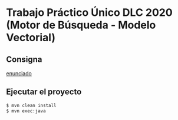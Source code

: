 # Trabajo Práctico Único DLC 2020 (Motor de Búsqueda - Modelo Vectorial)

## Consigna

[enunciado](./consigna.md) 

## Ejecutar el proyecto
```sh
$ mvn clean install
$ mvn exec:java

```